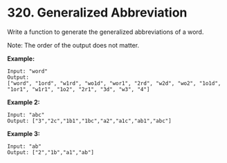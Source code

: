 # 320. Generalized Abbreviation
Write a function to generate the generalized abbreviations of a word. 

Note: The order of the output does not matter.

**Example:**
```
Input: "word"
Output:
["word", "1ord", "w1rd", "wo1d", "wor1", "2rd", "w2d", "wo2", "1o1d", "1or1", "w1r1", "1o2", "2r1", "3d", "w3", "4"]
```

**Example 2:**
```
Input: "abc"
Output: ["3","2c","1b1","1bc","a2","a1c","ab1","abc"]
```

**Example 3:**
```
Input: "ab"
Output: ["2","1b","a1","ab"]
```